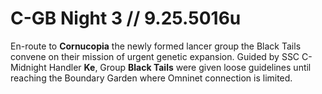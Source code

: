 # C-GB Night 3 // 9.25.5016u
En-route to **Cornucopia** the newly formed lancer group the Black Tails convene on their mission of urgent genetic expansion. Guided by SSC C-Midnight Handler **Ke**, Group **Black Tails** were given loose guidelines until reaching the Boundary Garden where Omninet connection is limited. 
